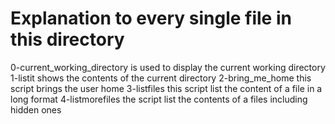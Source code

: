 # Explanation to every single file in this directory
0-current_working_directory  is used to display the current working directory
1-listit shows the contents of the current directory
2-bring_me_home this script brings the user home
3-listfiles this script list the content of a file in a long format
4-listmorefiles the script list the contents of a files including hidden ones 
